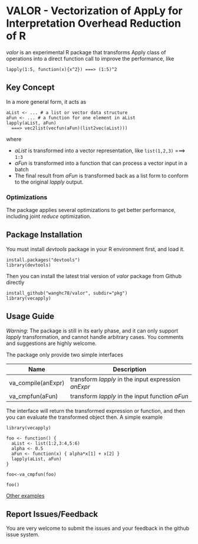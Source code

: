 # VALOR - Vectorization of AppLy for Interpretation Overhead Reduction of R

*valor* is an experimental R package that transforms Apply class of 
operations into a direct function call to improve the performance, like
```
lapply(1:5, function(x){x^2}) ===> (1:5)^2
```
## Key Concept

In a more general form, it acts as
```
aList <- ... # a list or vector data structure
aFun <- ... # a function for one element in aList
lapply(aList, aFun) 
  ===> vec2list(vecfun(aFun)(list2vec(aList)))
```
where

* _aList_ is transformed into a vector representation, like `list(1,2,3)` ===> `1:3`
* _aFun_ is transformed into a function that can process a vector input in a batch
* The final result from _aFun_ is transformed back as a list form to conform to the original _lapply_ output.

### Optimizations
The package applies several optimizations to get better performance, including joint _reduce_ optimization.

## Package Installation

You must install _devtools_ package in your R environment first, and load it.
```
install.packages("devtools")
library(devtools)
```

Then you can install the latest trial version of  _valor_ package from Github directly
```
install_github("wanghc78/valor", subdir="pkg")
library(vecapply)
```


## Usage Guide
*Warning*: The package is still in its early phase, and it can only support _lapply_ transformation, 
and cannot handle arbitrary cases. You comments and suggestions are highly welcome.

The package only provide two simple interfaces

| Name | Description |
|------|-------------|
|va_compile(anExpr)| transform _lapply_ in the input expression _anExpr_|
|va_cmpfun(aFun) | transform _lapply_ in the input function _aFun_ |

The interface will return the transformed expression or function, and then you can evaluate
the transformed object then. A simple example

```
library(vecapply)

foo <- function() {
  aList <- list(1:2,3:4,5:6)
  alpha <- 0.5
  aFun <- function(x) { alpha*x[1] + x[2] }
  lapply(aList, aFun)
}

foo<-va_cmpfun(foo)

foo()
```

[Other examples](Examples.md)


## Report Issues/Feedback 

You are very welcome to submit the issues and your feedback in the github issue system.



